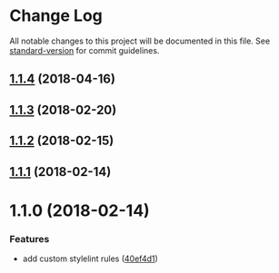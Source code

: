 # Change Log

All notable changes to this project will be documented in this file. See [standard-version](https://github.com/conventional-changelog/standard-version) for commit guidelines.

<a name="1.1.4"></a>
## [1.1.4](https://github.com/contactlab/stylelint-config-uxd/compare/v1.1.2...v1.1.4) (2018-04-16)



<a name="1.1.3"></a>
## [1.1.3](https://github.com/contactlab/stylelint-config-uxd/compare/v1.1.2...v1.1.3) (2018-02-20)



<a name="1.1.2"></a>
## [1.1.2](https://github.com/contactlab/stylelint-config-uxd/compare/v1.1.1...v1.1.2) (2018-02-15)



<a name="1.1.1"></a>
## [1.1.1](https://github.com/contactlab/stylelint-config-uxd/compare/v1.1.0...v1.1.1) (2018-02-14)



<a name="1.1.0"></a>
# 1.1.0 (2018-02-14)


### Features

* add custom stylelint rules ([40ef4d1](https://github.com/contactlab/stylelint-config-uxd/commit/40ef4d1))
